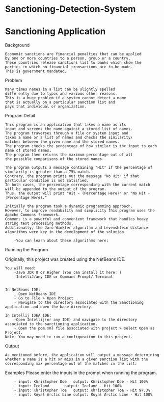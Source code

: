 # Sanctioning-Detection-System
# Sanctioning Application

Background

	Economic sanctions are financial penalties that can be applied 
	by one or more countries to a person, group or a country. 
	These countries release sanctions list to banks which show the 
	parties in which no financial transactions are to be made. 
	This is government mandated.

Problem

	Many times names in a list can be slightly spelled 
	differently due to typos and various other reasons. 
	This is a huge problem if a system cannot detect a name 
	that is actually on a particular sanction list and 
	pays that individual or organization.

Program Detail

	This program is an application that takes a name as its 
	input and screens the name against a stored list of names. 
	The program traverses through a file or system input and 
	takes a name or a list of names and checks the similarity/ 
	matches between the given name and the stored names. 
	The program checks the percentage of how similar is the input to each name of stored names. 
	The program then returns the maximum percentage out of all 
	the possible comparisons of the stored names.

	The program outputs a message containing "Hit" if the percentage of similarity is greater than a 75% match. 
	Contrary, the program prints out the message "No Hit" if that particular condition is not satisfied. 
	In both cases, the percentage corresponding with the current match will be appended to the output of the program. 
	Thus, the output will print "Hit - (Percentage Here)" or "No Hit - (Percentage Here)."

	Initially the program took a dynamic programming approach. 
	However, to improve readability and simplicity this program uses the Apache Commons framework. 
	Commons is a powerful and convenient framework that handles heavy string text processing methods. 
	Additionally, the Jaro Winkler algorithm and Levenshtein distance algorithms were key in the development of the solution.
		
		-You can learn about these algorithms here: 

Running the Program 
	
Originally, this project was created using the NetBeans IDE.

	You will need: 
		-Java JDK 8 or Higher (You can install it here: )
		-IntelliJ/any IDE or Command Prompt/ Terminal
	

	In NetBeans IDE: 
		_ Open NetBeans IDE
		- Go to File > Open Project
		- Navigate to the directory associated with the Sanctioning application and open the base directory.

	In Intellij IDEA IDE:
		-Open Intellij(or any IDE) and navigate to the directory associated to the sanctioning application.
		- Open the pom.xml file associated with project > select Open as Project.
	Note: You may need to run a configuration to this project.

			

Output 
	
	As mentioned before, the application will output a message determining whether a name is a hit or miss in a given sanction list with the corresponding max percentage out of the matches in the list.

Examples
	Please enter the inputs in the prompt when running the program.

		- input: Khristopher Doe   output: Khristopher Doe - Hit 100%
		- input: Iceland	   output: Iceland - Hit 100%
		- input: Khristopher Toe   output: Khristopher Toe - Hit 97.3%
		- input: Royal Arctic Line output: Royal Arctic Line - Hit 100%
